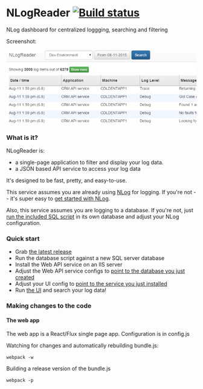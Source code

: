 # NLogReader [![Build status](https://ci.appveyor.com/api/projects/status/5398cf998gc8is6a?svg=true)](https://ci.appveyor.com/project/danesparza/nlogreader)
NLog dashboard for centralized loggging, searching and filtering

Screenshot: 

![Dashboard screenshot](NLogReader.png?raw=true)

### What is it?
NLogReader is: 
* a single-page application to filter and display your log data.  
* a JSON based API service to access your log data

It's designed to be fast, pretty, and easy-to-use.

This service assumes you are already using [NLog](http://nlog-project.org/) for logging.  If you're not -- it's super easy to [get started with NLog](http://nlog-project.org/download/).  

Also, this service assumes you are logging to a database.  If you're not, just [run the included SQL script](https://github.com/danesparza/NLogReader/blob/master/sql/NLogReader.sql) in its own database and adjust your NLog configuration.

### Quick start
* Grab [the latest release](https://github.com/danesparza/NLogReader/releases/latest)
* Run the database script against a new SQL server database 
* Install the Web API service on an IIS server
* Adjust the Web API service configs to [point to the database you just created](https://github.com/danesparza/NLogReader/blob/master/NLogReader.Service/App.config#L28) 
* Adjust your UI config to [point to the service you just installed](https://github.com/danesparza/NLogReader/blob/master/NLogReader.SPA/config.js#L5)
* Run [the UI](https://github.com/danesparza/NLogReader/tree/master/NLogReader.SPA) and search your log data!

### Making changes to the code

#### The web app
The web app is a React/Flux single page app.  Configuration is in config.js

Watching for changes and automatically rebuilding bundle.js:
```
webpack -w
```

Building a release version of the bundle.js
```
webpack -p
```

